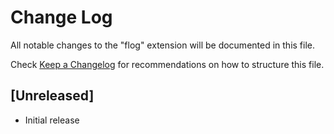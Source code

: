 # Change Log

All notable changes to the "flog" extension will be documented in this file.

Check [Keep a Changelog](http://keepachangelog.com/) for recommendations on how to structure this file.

## [Unreleased]

- Initial release